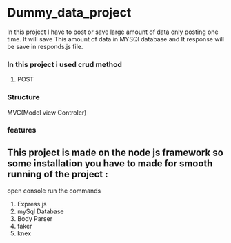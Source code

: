 # Dummy_data_project

In this project I have to post or save large amount of data only posting one time.
It will save This amount of data in MYSQl database and It response will be save in responds.js file.

### In this project i used crud method

 1. POST

### Structure

 MVC(Model view Controler)

### features
## This project is made on the node js framework so some installation you have to made for smooth running of the project :
open console run the commands
1. Express.js
2. mySql Database
3. Body Parser
4. faker
5. knex

